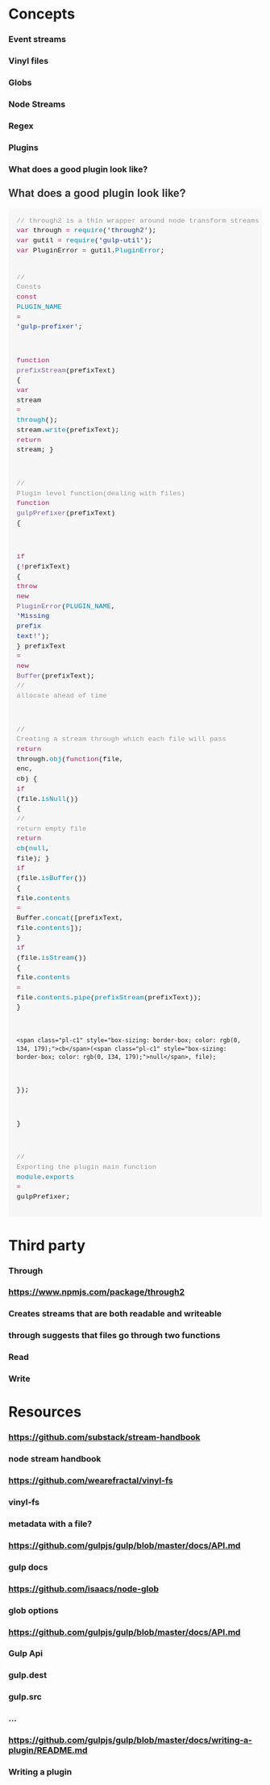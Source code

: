 # Concepts
### Event streams
### Vinyl files
### Globs
### Node Streams
### Regex
### Plugins
### What does a good plugin look like?
<h3 style="box-sizing: border-box; margin-top: 1em; margin-bottom: 16px; line-height: 1.43; font-size: 1.5em; position: relative; color: rgb(51, 51, 51); font-family: &apos;Helvetica Neue&apos;, Helvetica, &apos;Segoe UI&apos;, Arial, freesans, sans-serif;">What does a good plugin look like?</h3><div class="highlight highlight-js" style="box-sizing: border-box; margin-bottom: 16px; font-family: &apos;Helvetica Neue&apos;, Helvetica, &apos;Segoe UI&apos;, Arial, freesans, sans-serif; font-size: 16px; line-height: 25.6000003814697px;"><pre style="box-sizing: border-box; overflow: auto; font-family: Consolas, &apos;Liberation Mono&apos;, Menlo, Courier, monospace; font-size: 13.6000003814697px; margin-bottom: 0px; font-stretch: normal; line-height: 1.45; padding: 16px; border-radius: 3px; word-wrap: normal; word-break: normal; background-color: rgb(247, 247, 247);"><span class="pl-c" style="box-sizing: border-box; color: rgb(150, 152, 150);">// through2 is a thin wrapper around node transform streams</span>
<span class="pl-k" style="box-sizing: border-box; color: rgb(167, 29, 93);">var</span> through <span class="pl-k" style="box-sizing: border-box; color: rgb(167, 29, 93);">=</span> <span class="pl-c1" style="box-sizing: border-box; color: rgb(0, 134, 179);">require</span>(<span class="pl-s" style="box-sizing: border-box; color: rgb(24, 54, 145);"><span class="pl-pds" style="box-sizing: border-box;">&apos;</span>through2<span class="pl-pds" style="box-sizing: border-box;">&apos;</span></span>);
<span class="pl-k" style="box-sizing: border-box; color: rgb(167, 29, 93);">var</span> gutil <span class="pl-k" style="box-sizing: border-box; color: rgb(167, 29, 93);">=</span> <span class="pl-c1" style="box-sizing: border-box; color: rgb(0, 134, 179);">require</span>(<span class="pl-s" style="box-sizing: border-box; color: rgb(24, 54, 145);"><span class="pl-pds" style="box-sizing: border-box;">&apos;</span>gulp-util<span class="pl-pds" style="box-sizing: border-box;">&apos;</span></span>);
<span class="pl-k" style="box-sizing: border-box; color: rgb(167, 29, 93);">var</span> PluginError <span class="pl-k" style="box-sizing: border-box; color: rgb(167, 29, 93);">=</span> gutil.<span class="pl-c1" style="box-sizing: border-box; color: rgb(0, 134, 179);">PluginError</span>;

<span class="pl-c" style="box-sizing: border-box; color: rgb(150, 152, 150);">// Consts</span>
<span class="pl-k" style="box-sizing: border-box; color: rgb(167, 29, 93);">const</span> <span class="pl-c1" style="box-sizing: border-box; color: rgb(0, 134, 179);">PLUGIN_NAME</span> <span class="pl-k" style="box-sizing: border-box; color: rgb(167, 29, 93);">=</span> <span class="pl-s" style="box-sizing: border-box; color: rgb(24, 54, 145);"><span class="pl-pds" style="box-sizing: border-box;">&apos;</span>gulp-prefixer<span class="pl-pds" style="box-sizing: border-box;">&apos;</span></span>;

<span class="pl-k" style="box-sizing: border-box; color: rgb(167, 29, 93);">function</span> <span class="pl-en" style="box-sizing: border-box; color: rgb(121, 93, 163);">prefixStream</span>(<span class="pl-smi" style="box-sizing: border-box;">prefixText</span>) {
  <span class="pl-k" style="box-sizing: border-box; color: rgb(167, 29, 93);">var</span> stream <span class="pl-k" style="box-sizing: border-box; color: rgb(167, 29, 93);">=</span> <span class="pl-c1" style="box-sizing: border-box; color: rgb(0, 134, 179);">through</span>();
  stream.<span class="pl-c1" style="box-sizing: border-box; color: rgb(0, 134, 179);">write</span>(prefixText);
  <span class="pl-k" style="box-sizing: border-box; color: rgb(167, 29, 93);">return</span> stream;
}

<span class="pl-c" style="box-sizing: border-box; color: rgb(150, 152, 150);">// Plugin level function(dealing with files)</span>
<span class="pl-k" style="box-sizing: border-box; color: rgb(167, 29, 93);">function</span> <span class="pl-en" style="box-sizing: border-box; color: rgb(121, 93, 163);">gulpPrefixer</span>(<span class="pl-smi" style="box-sizing: border-box;">prefixText</span>) {

  <span class="pl-k" style="box-sizing: border-box; color: rgb(167, 29, 93);">if</span> (<span class="pl-k" style="box-sizing: border-box; color: rgb(167, 29, 93);">!</span>prefixText) {
    <span class="pl-k" style="box-sizing: border-box; color: rgb(167, 29, 93);">throw</span> <span class="pl-k" style="box-sizing: border-box; color: rgb(167, 29, 93);">new</span> <span class="pl-en" style="box-sizing: border-box; color: rgb(121, 93, 163);">PluginError</span>(<span class="pl-c1" style="box-sizing: border-box; color: rgb(0, 134, 179);">PLUGIN_NAME</span>, <span class="pl-s" style="box-sizing: border-box; color: rgb(24, 54, 145);"><span class="pl-pds" style="box-sizing: border-box;">&apos;</span>Missing prefix text!<span class="pl-pds" style="box-sizing: border-box;">&apos;</span></span>);
  }
  prefixText <span class="pl-k" style="box-sizing: border-box; color: rgb(167, 29, 93);">=</span> <span class="pl-k" style="box-sizing: border-box; color: rgb(167, 29, 93);">new</span> <span class="pl-en" style="box-sizing: border-box; color: rgb(121, 93, 163);">Buffer</span>(prefixText); <span class="pl-c" style="box-sizing: border-box; color: rgb(150, 152, 150);">// allocate ahead of time</span>

  <span class="pl-c" style="box-sizing: border-box; color: rgb(150, 152, 150);">// Creating a stream through which each file will pass</span>
  <span class="pl-k" style="box-sizing: border-box; color: rgb(167, 29, 93);">return</span> through.<span class="pl-c1" style="box-sizing: border-box; color: rgb(0, 134, 179);">obj</span>(<span class="pl-k" style="box-sizing: border-box; color: rgb(167, 29, 93);">function</span>(<span class="pl-smi" style="box-sizing: border-box;">file</span>, <span class="pl-smi" style="box-sizing: border-box;">enc</span>, <span class="pl-smi" style="box-sizing: border-box;">cb</span>) {
    <span class="pl-k" style="box-sizing: border-box; color: rgb(167, 29, 93);">if</span> (file.<span class="pl-c1" style="box-sizing: border-box; color: rgb(0, 134, 179);">isNull</span>()) {
      <span class="pl-c" style="box-sizing: border-box; color: rgb(150, 152, 150);">// return empty file</span>
      <span class="pl-k" style="box-sizing: border-box; color: rgb(167, 29, 93);">return</span> <span class="pl-c1" style="box-sizing: border-box; color: rgb(0, 134, 179);">cb</span>(<span class="pl-c1" style="box-sizing: border-box; color: rgb(0, 134, 179);">null</span>, file);
    }
    <span class="pl-k" style="box-sizing: border-box; color: rgb(167, 29, 93);">if</span> (file.<span class="pl-c1" style="box-sizing: border-box; color: rgb(0, 134, 179);">isBuffer</span>()) {
      file.<span class="pl-c1" style="box-sizing: border-box; color: rgb(0, 134, 179);">contents</span> <span class="pl-k" style="box-sizing: border-box; color: rgb(167, 29, 93);">=</span> Buffer.<span class="pl-c1" style="box-sizing: border-box; color: rgb(0, 134, 179);">concat</span>([prefixText, file.<span class="pl-c1" style="box-sizing: border-box; color: rgb(0, 134, 179);">contents</span>]);
    }
    <span class="pl-k" style="box-sizing: border-box; color: rgb(167, 29, 93);">if</span> (file.<span class="pl-c1" style="box-sizing: border-box; color: rgb(0, 134, 179);">isStream</span>()) {
      file.<span class="pl-c1" style="box-sizing: border-box; color: rgb(0, 134, 179);">contents</span> <span class="pl-k" style="box-sizing: border-box; color: rgb(167, 29, 93);">=</span> file.<span class="pl-c1" style="box-sizing: border-box; color: rgb(0, 134, 179);">contents</span>.<span class="pl-c1" style="box-sizing: border-box; color: rgb(0, 134, 179);">pipe</span>(<span class="pl-c1" style="box-sizing: border-box; color: rgb(0, 134, 179);">prefixStream</span>(prefixText));
    }

    <span class="pl-c1" style="box-sizing: border-box; color: rgb(0, 134, 179);">cb</span>(<span class="pl-c1" style="box-sizing: border-box; color: rgb(0, 134, 179);">null</span>, file);

  });

}

<span class="pl-c" style="box-sizing: border-box; color: rgb(150, 152, 150);">// Exporting the plugin main function</span>
<span class="pl-c1" style="box-sizing: border-box; color: rgb(0, 134, 179);">module</span>.<span class="pl-c1" style="box-sizing: border-box; color: rgb(0, 134, 179);">exports</span> <span class="pl-k" style="box-sizing: border-box; color: rgb(167, 29, 93);">=</span> gulpPrefixer;</pre></div>
# Third party
### Through
### https://www.npmjs.com/package/through2
### Creates streams that are both readable and writeable
### through suggests that files go through two functions
### Read
### Write
# Resources
### https://github.com/substack/stream-handbook
### node stream handbook
### https://github.com/wearefractal/vinyl-fs
### vinyl-fs
### metadata with a file?
### https://github.com/gulpjs/gulp/blob/master/docs/API.md
### gulp docs
### https://github.com/isaacs/node-glob
### glob options
### https://github.com/gulpjs/gulp/blob/master/docs/API.md
### Gulp Api
### gulp.dest
### gulp.src 
### ...
### https://github.com/gulpjs/gulp/blob/master/docs/writing-a-plugin/README.md
### Writing a plugin
